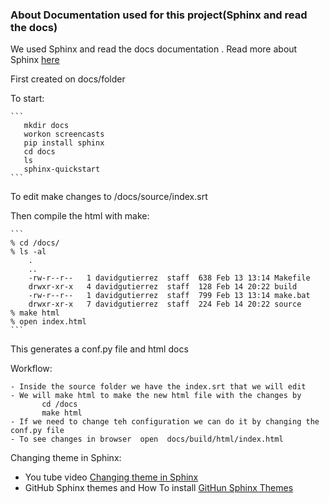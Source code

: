 ### About Documentation used for this project(Sphinx and read the docs)

We used  Sphinx and read the docs documentation .
Read more about Sphinx [here](https://docs.readthedocs.io/en/stable/intro/getting-started-with-sphinx.html)


First created on docs/folder

To start:

    ```
       mkdir docs
       workon screencasts
       pip install sphinx
       cd docs
       ls
       sphinx-quickstart
    ```

To edit make changes to /docs/source/index.srt 
   
Then compile the html with make:

    ```
    % cd /docs/
    % ls -al
        .
        ..
        -rw-r--r--   1 davidgutierrez  staff  638 Feb 13 13:14 Makefile
        drwxr-xr-x   4 davidgutierrez  staff  128 Feb 14 20:22 build
        -rw-r--r--   1 davidgutierrez  staff  799 Feb 13 13:14 make.bat
        drwxr-xr-x   7 davidgutierrez  staff  224 Feb 14 20:22 source
    % make html
    % open index.html
    ```

This generates a conf.py file and html docs 



Workflow:

    - Inside the source folder we have the index.srt that we will edit 
    - We will make html to make the new html file with the changes by 
           cd /docs
           make html
    - If we need to change teh configuration we can do it by changing the conf.py file 
    - To see changes in browser  open  docs/build/html/index.html 


Changing theme in Sphinx:

   - You tube video  [Changing theme in Sphinx](https://www.youtube.com/watch?v=Zb_Oy5UG6Tw)
   - GitHub Sphinx themes and How To install  [GitHun Sphinx Themes](https://github.com/rtfd/sphinx_rtd_theme)


